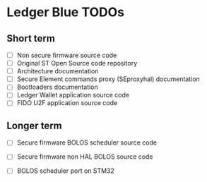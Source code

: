# Ledger Blue TODOs 

## Short term

  - [ ] Non secure firmware source code
  - [ ] Original ST Open Source code repository
  - [ ] Architecture documentation
  - [ ] Secure Element commands proxy (SEproxyhal) documentation
  - [ ] Bootloaders documentation
  - [ ] Ledger Wallet application source code
  - [ ] FIDO U2F application source code 

## Longer term 

  - [ ] Secure firmware BOLOS scheduler source code
  - [ ] Secure firmware non HAL BOLOS source code
  - [ ] BOLOS scheduler port on STM32 

